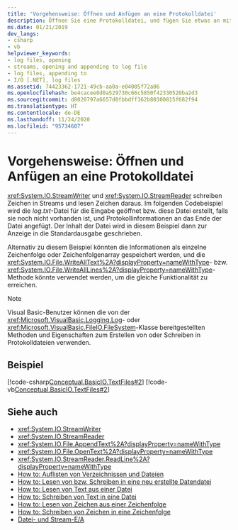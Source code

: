 ```yaml
---
title: 'Vorgehensweise: Öffnen und Anfügen an eine Protokolldatei'
description: Öffnen Sie eine Protokolldatei, und fügen Sie etwas an mithilfe der Klassen StreamWriter und StreamReader in .NET, die Zeichen in Datenströme schreiben bzw. Zeichen daraus lesen.
ms.date: 01/21/2019
dev_langs:
- csharp
- vb
helpviewer_keywords:
- log files, opening
- streams, opening and appending to log file
- log files, appending to
- I/O [.NET], log files
ms.assetid: 74423362-1721-49cb-aa0a-e04005f72a06
ms.openlocfilehash: be4cacee8d0a529730c66c5850f42330520ba2d3
ms.sourcegitcommit: d8020797a6657d0fbbdff362b80300815f682f94
ms.translationtype: HT
ms.contentlocale: de-DE
ms.lasthandoff: 11/24/2020
ms.locfileid: "95734607"
---
```

# <a name="how-to-open-and-append-to-a-log-file"></a>Vorgehensweise: Öffnen und Anfügen an eine Protokolldatei

<xref:System.IO.StreamWriter> und <xref:System.IO.StreamReader> schreiben Zeichen in Streams und lesen Zeichen daraus. Im folgenden Codebeispiel wird die *log.txt*-Datei für die Eingabe geöffnet bzw. diese Datei erstellt, falls sie noch nicht vorhanden ist, und Protokollinformationen an das Ende der Datei angefügt. Der Inhalt der Datei wird in diesem Beispiel dann zur Anzeige in die Standardausgabe geschrieben.

Alternativ zu diesem Beispiel könnten die Informationen als einzelne Zeichenfolge oder Zeichenfolgenarray gespeichert werden, und die <xref:System.IO.File.WriteAllText%2A?displayProperty=nameWithType>- bzw. <xref:System.IO.File.WriteAllLines%2A?displayProperty=nameWithType>-Methode könnte verwendet werden, um die gleiche Funktionalität zu erreichen.  
  
> [!NOTE]
> Visual Basic-Benutzer können die von der <xref:Microsoft.VisualBasic.Logging.Log>- oder <xref:Microsoft.VisualBasic.FileIO.FileSystem>-Klasse bereitgestellten Methoden und Eigenschaften zum Erstellen von oder Schreiben in Protokolldateien verwenden.  
  
## <a name="example"></a>Beispiel  

 [!code-csharp[Conceptual.BasicIO.TextFiles#2](../../../samples/snippets/csharp/VS_Snippets_CLR/conceptual.basicio.textfiles/cs/source2.cs#2)]
 [!code-vb[Conceptual.BasicIO.TextFiles#2](../../../samples/snippets/visualbasic/VS_Snippets_CLR/conceptual.basicio.textfiles/vb/source2.vb#2)]  
  
## <a name="see-also"></a>Siehe auch

- <xref:System.IO.StreamWriter>  
- <xref:System.IO.StreamReader>  
- <xref:System.IO.File.AppendText%2A?displayProperty=nameWithType>  
- <xref:System.IO.File.OpenText%2A?displayProperty=nameWithType>  
- <xref:System.IO.StreamReader.ReadLine%2A?displayProperty=nameWithType>  
- [How to: Auflisten von Verzeichnissen und Dateien](how-to-enumerate-directories-and-files.md)  
- [How to: Lesen von bzw. Schreiben in eine neu erstellte Datendatei](how-to-read-and-write-to-a-newly-created-data-file.md)  
- [How to: Lesen von Text aus einer Datei](how-to-read-text-from-a-file.md)  
- [How to: Schreiben von Text in eine Datei](how-to-write-text-to-a-file.md)  
- [How to: Lesen von Zeichen aus einer Zeichenfolge](how-to-read-characters-from-a-string.md)  
- [How to: Schreiben von Zeichen in eine Zeichenfolge](how-to-write-characters-to-a-string.md)  
- [Datei- und Stream-E/A](index.md)
